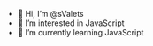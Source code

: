 - 👋 Hi, I’m @sValets
- 👀 I’m interested in JavaScript
- 🌱 I’m currently learning JavaScript

<!---
sValets/sValets is a ✨ special ✨ repository because its `README.md` (this file) appears on your GitHub profile.
You can click the Preview link to take a look at your changes.
--->
